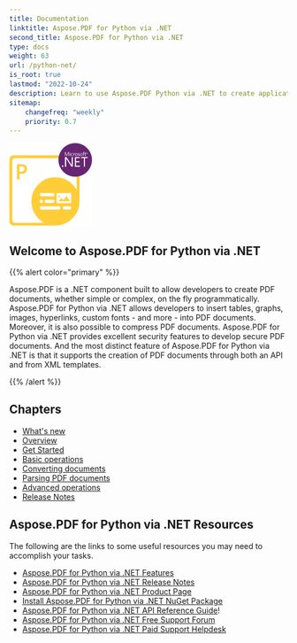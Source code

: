 ```yaml
---
title: Documentation
linktitle: Aspose.PDF for Python via .NET
second_title: Aspose.PDF for Python via .NET
type: docs
weight: 63
url: /python-net/
is_root: true
lastmod: "2022-10-24"
description: Learn to use Aspose.PDF Python via .NET to create applications for PDF document processing on any platform using Python. Browse tutorials, sample codes, and more.    
sitemap:
    changefreq: "weekly"
    priority: 0.7
---
```


![Aspose.PDF for Python via .NET logo image](aspose_pdf-for-python-net.png)

<h2>Welcome to Aspose.PDF for Python via .NET</h2>

{{% alert color="primary" %}}

Aspose.PDF is a .NET component built to allow developers to create PDF documents, whether simple or complex, on the fly programmatically. Aspose.PDF for Python via .NET allows developers to insert tables, graphs, images, hyperlinks, custom fonts - and more - into PDF documents. Moreover, it is also possible to compress PDF documents. Aspose.PDF for Python via .NET provides excellent security features to develop secure PDF documents. And the most distinct feature of Aspose.PDF for Python via .NET is that it supports the creation of PDF documents through both an API and from XML templates.

{{% /alert %}}

<h2>Chapters</h2>

- [What's new](/pdf/python-net/whatsnew/)
- [Overview](/pdf/python-net/overview/)
- [Get Started](/pdf/python-net/get-started/)
- [Basic operations](/pdf/python-net/basic-operations/)
- [Converting documents](/pdf/python-net/converting/)
- [Parsing PDF documents](/pdf/python-net/parsing/)
- [Advanced operations](/pdf/python-net/advanced-operations/)
- [Release Notes](/pdf/python-net/release-notes/)

<h2>Aspose.PDF for Python via .NET Resources</h2>

The following are the links to some useful resources you may need to accomplish your tasks.

- [Aspose.PDF for Python via .NET Features](/pdf/python-net/key-features/)
- [Aspose.PDF for Python via .NET Release Notes](/pdf/python-net/release-notes/)
- [Aspose.PDF for Python via .NET Product Page](https://products.aspose.com/pdf/python-net/)
- [Install Aspose.PDF for Python via .NET NuGet Package](https://www.nuget.org/packages/Aspose.PDF/)
- [Aspose.PDF for Python via .NET API Reference Guide](https://reference.aspose.com/pdf/net)!
- [Aspose.PDF for Python via .NET Free Support Forum](https://forum.aspose.com/c/pdf/10)
- [Aspose.PDF for Python via .NET Paid Support Helpdesk](https://helpdesk.aspose.com/)

